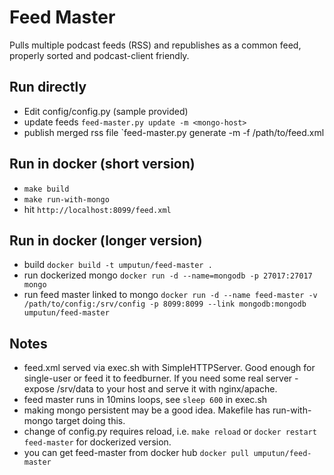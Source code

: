 # Feed Master

Pulls multiple podcast feeds (RSS) and republishes as a common feed, properly sorted and podcast-client friendly.

## Run directly
- Edit config/config.py (sample provided)
- update feeds `feed-master.py update -m <mongo-host>`
- publish merged rss file `feed-master.py generate -m <mongo-host> -f /path/to/feed.xml

## Run in docker (short version)
- `make build`
- `make run-with-mongo`
- hit `http://localhost:8099/feed.xml`

## Run in docker (longer version)
- build `docker build -t umputun/feed-master .`
- run dockerized mongo `docker run -d --name=mongodb -p 27017:27017 mongo`
- run feed master linked to mongo `docker run -d --name feed-master -v /path/to/config:/srv/config -p 8099:8099 --link mongodb:mongodb umputun/feed-master`

## Notes
- feed.xml served via exec.sh with SimpleHTTPServer. Good enough for single-user or feed it to feedburner. If you need some real server - expose /srv/data to your host and serve it with nginx/apache.
- feed master runs in 10mins loops, see `sleep 600` in exec.sh
- making mongo persistent may be a good idea. Makefile has run-with-mongo target doing this.
- change of config.py requires reload, i.e. `make reload` or `docker restart feed-master` for dockerized version.
- you can get feed-master from docker hub `docker pull umputun/feed-master`

